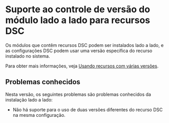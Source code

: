 # <a name="side-by-side-module-versioning-support-for-dsc-resources"></a>Suporte ao controle de versão do módulo lado a lado para recursos DSC

Os módulos que contêm recursos DSC podem ser instalados lado a lado, e as configurações DSC podem usar uma versão específica do recurso instalado no sistema.

Para obter mais informações, veja [Usando recursos com várias versões](https://msdn.microsoft.com/powershell/dsc/sxsresource).

## <a name="known-issues"></a>Problemas conhecidos

Nesta versão, os seguintes problemas são problemas conhecidos da instalação lado a lado:

-   Não há suporte para o uso de duas versões diferentes do recurso DSC na mesma configuração.

